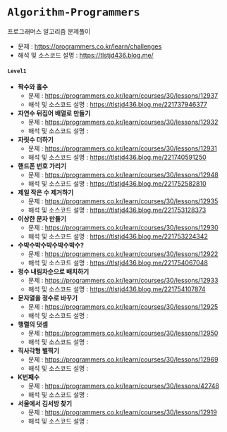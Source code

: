 # `Algorithm-Programmers`
프로그래머스 알고리즘 문제풀이

- 문제 : https://programmers.co.kr/learn/challenges
- 해석 및 소스코드 설명 : https://tlstjd436.blog.me/



#### `Level1`

- **짝수와 홀수**
  - 문제 : https://programmers.co.kr/learn/courses/30/lessons/12937
  - 해석 및 소스코드 설명 : https://tlstjd436.blog.me/221737946377
- **자연수 뒤집어 배열로 만들기**
  - 문제 : https://programmers.co.kr/learn/courses/30/lessons/12932
  - 해석 및 소스코드 설명 : 
- **자릿수 더하기**
  - 문제 : https://programmers.co.kr/learn/courses/30/lessons/12931
  - 해석 및 소스코드 설명 : https://tlstjd436.blog.me/221740591250
- <b>핸드폰 번호 가리기</b>
  - 문제 : https://programmers.co.kr/learn/courses/30/lessons/12948
  - 해석 및 소스코드 설명 : https://tlstjd436.blog.me/221752582810
- <b>제일 작은 수 제거하기</b>
  - 문제 : https://programmers.co.kr/learn/courses/30/lessons/12935
  - 해석 및 소스코드 설명 : https://tlstjd436.blog.me/221753128373
- <b>이상한 문자 만들기</b>
  - 문제 : https://programmers.co.kr/learn/courses/30/lessons/12930
  - 해석 및 소스코드 설명 : https://tlstjd436.blog.me/221753224342
- <b>﻿수박수박수박수박수박수?</b>
  - 문제 : https://programmers.co.kr/learn/courses/30/lessons/12922
  - 해석 및 소스코드 설명 : https://tlstjd436.blog.me/221754067048
- <b>정수 내림차순으로 배치하기</b>
  - 문제 : https://programmers.co.kr/learn/courses/30/lessons/12933
  - 해석 및 소스코드 설명 : https://tlstjd436.blog.me/221754107874
- <b>문자열을 정수로 바꾸기</b>
  - 문제 : https://programmers.co.kr/learn/courses/30/lessons/12925
  - 해석 및 소스코드 설명 : 
- <b>행렬의 덧셈</b>
  - 문제 : https://programmers.co.kr/learn/courses/30/lessons/12950
  - 해석 및 소스코드 설명 : 
- <b>직사각형 별찍기</b>
  - 문제 : https://programmers.co.kr/learn/courses/30/lessons/12969
  - 해석 및 소스코드 설명 : 
- <b>K번째수</b>
  - 문제 : https://programmers.co.kr/learn/courses/30/lessons/42748
  - 해석 및 소스코드 설명 : 
- <b>서울에서 김서방 찾기</b>
  - 문제 : https://programmers.co.kr/learn/courses/30/lessons/12919
  - 해석 및 소스코드 설명 : 
